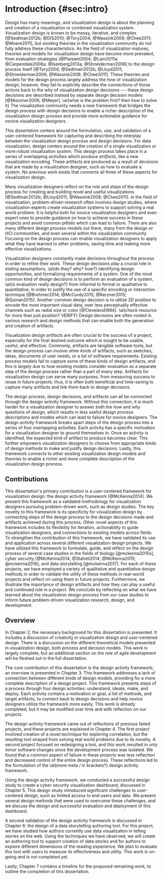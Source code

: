 
# Introduction {#sec:intro}

Design has many meanings,
and visualization design is about the planning and creation of a visualization or combined visualization system.
Visualization design is known to be messy,
iterative, and complex [@Sedlmair2012b; @DIS2010; @Tory2004; @Wassink2009; @Chee2011; @Moere2011],
but existing theories in the visualization community do not fully address these characteristics.
As the field of visualization matures, theories and models for visualization design have
become more prevalent, from evaluation
strategies [@Plaisant2004; @Lam2011a; @Carpendale2008a; @Isenberg2013a; @Shneiderman2006]
to the design process
itself [@Tory2004; @Sedlmair2012b; @Lloyd2011; @Shneiderman2006; @Wassink2009; @Chee2011].
These theories and models for the design process largely
address the *how* of visualization design;
however, they fail to explicitly describe the connections of those actions
back to the *why* of visualization design decisions
--- these design decisions are described instead by separate
design decision models [@Munzner2009; @Meyer].
\al{what is the problem first? then how to solve it}
The visualization community needs a new framework that bridges the design process with design decisions
to enable a richer description of the visualization design process
and provide more actionable guidance for novice visualization designers.


This dissertation centers around the formulation, use, and validation of a user-centered framework
for capturing and describing the interplay between the visualization design process and design decisions.
For data visualization, design centers around the creation of a single visualization or more robust visualization system.
This design process takes place in a series of overlapping *activities* which produce *artifacts*, like a new visualization encoding.
These artifacts are produced as a result of *decisions* that are made by a visualization designer, such as how to evaluate a system.
No previous work exists that connects all three of these aspects for visualization design.


Many visualization designers reflect on the role and steps of the design process for creating and building novel and useful visualizations [@Sedlmair2012b; @Lloyd2011; @Wassink2009; @Chee2011].
In the field of visualization, problem-driven research often involves design studies,
where visualization experts create visualization systems to support solving a real world problem.
It is helpful both for novice visualization designers and even expert ones to provide guidance on how to achieve success in these projects and avoid common pitfalls which can lead to failure.
There are also many different design process models out there, many from the design or HCI communities, and even several within the visualization community.
Focusing on the design process can enable visualization designers to apply what they have learned to other problems, saving time and making more effective visualizations.


Visualization designers constantly make decisions throughout the process in order to refine their work.
These design decisions play a crucial role in stating assumptions,
\al{do they? why? how?}
identifying design opportunities, and formalizing requirements of a system.
One of the most common kind of design decisions is to perform an evaluation of a system,
\al{is evaluation really design?}
from informal to formal or qualitative to quantitative, in order to justify the use of a specific encoding or interaction technique [@Brehmer2014; @McCurdy2015; @Kerzner2015; @Quinan2015].
Another common design decision is to utilize 2D position to encode the most important visual data, over less perceptually effective channels such as radial size or color [@Cleveland1984].
\al{check resource for more than just position? VERIFY}
Design decisions are often rooted in various research and design methods that can enable both the generation and creation of artifacts.


Visualization design artifacts are often crucial to the success of a project, especially for the final desired outcome which is sought to be usable, useful, and effective.
Commonly, artifacts are tangible software tools,
but the design process can involve other kinds of artifacts,
such as sketches, ideas, documents of user needs, or a list of software requirements.
Existing process models fail to capture some of these kinds of design artifacts,
and this is largely due to how existing models consider evaluation as a separate step of the design process rather than a part of every step.
Artifacts for visualization design can serve many purposes, from measuring success to reuse in future projects;
thus, it is often both beneficial and time-saving to capture many artifacts and link them back to design decisions.


The design process, design decisions, and artifacts can all be connected through the design activity framework.
Without this connection, it is much harder for a visualization designer to answer both the *how* and *why* questions of design,
which results in less useful design process descriptions and models which can lead to failure for novice designers.
The design activity framework breaks apart steps of the design process into a series of four overlapping activities.
Each activity has a specific motivation for a visualization designer to ground themselves in.
Once an activity is identified, the expected kind of artifact to produce becomes clear.
This further empowers visualization designers to choose from appropriate kinds of design methods to make and justify design decisions.
Lastly, this framework connects to other existing visualization design models and theories to enable a richer and more complete description of the visualization design process.






## Contributions

This dissertation's primary contribution is a user-centered framework for visualization design: the design activity framework [@McKenna2014].
We present this framework as a validated methodology for visualization designers pursuing problem-driven work, such as design studies.
The key novelty to this framework is its specificity for visualization design by connecting steps of the design process to the design decisions made and artifacts achieved during this process.
Other novel aspects of this framework includes its flexibility for iteration, actionability to guide visualization designers, and connections to existing models across fields.
To strengthen the contribution of this framework, we have validated its use and application across several different visualization design projects.
We have utilized this framework to formulate, guide, and reflect on the design process of several case studies in the fields of
biology [@mckenna2015s], cyber security [@McKenna2014; @Staheli2014; @McKenna2015; @mckenna2016], and data storytelling [@mckenna2017].
For each of these projects, we have employed a variety of qualitative and quantitative design methods in order to validate the utility of these methods in real-world projects and reflect on using them in future projects.
Furthermore, we illustrate the importance of design artifacts and how they can play a useful and continued role in a project.
We conclude by reflecting on what we have learned about the visualization design process from our case studies to inform future problem-driven visualization research, design, and development.





## Overview

In Chapter 2, the necessary background for this dissertation is presented.
It includes a discussion of creativity in visualization design and user-centered design.
There is a discussion on the different theoretical models presented in visualization design, both process and decision models.
This work is largely complete, but an additional section on the role of agile development will be fleshed out in the full dissertation.


The core contribution of this dissertation is the design activity framework; an overview is presented in Chapter 3.
This framework addresses a lack of connection between different kinds of design models, providing for a more complete description of a design project.
This framework presents steps of a process through four design activities: understand, ideate, make, and deploy.
Each activity contains a motivation or goal, a list of methods, and target artifacts, to connect back to design decisions and help novice designers utilize the framework more easily.
This work is already completed, but it may be modified over time and with reflection on our projects.


The design activity framework came out of reflections of previous failed projects, and these projects are explained in Chapter 4.
The first project involved creation of a novel technique for exploring correlation,
but the resulting tool strayed from solving real world problems due to its novelty.
A second project focused on redesigning a tool,
and this work resulted in only minor software changes since the development process was isolated.
We found that a common aspect of failure in these projects was less reflection and decreased control of the entire design process.
These reflections led to the formulation of the \al{more meta / in brackets?} design activity framework.


Using the design activity framework, we conducted a successful design study to create a cyber security visualization dashboard, discussed in Chapter 5.
This design study introduced significant challenges to user-centered design, such as limited access to end users and data.
We present several design methods that were used to overcome these challenges,
and we discuss the design and successful evaluation and deployment of this dashboard.


A second validation of the design activity framework is discussed in Chapter 6: the design of a data storytelling authoring tool.
For this project, we have studied how authors currently use data visualization in telling stories on the web.
Using the techniques we have observed, we will create an authoring tool to support creation of data stories and for authors to explore different dimensions of the reading experience.
We plan to evaluate this tool with users to measure its effectiveness and utility.
This work is on-going and is not completed yet.


Lastly, Chapter 7 contains a timeline for the proposed remaining work, to outline the completion of this dissertation.

